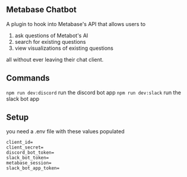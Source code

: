 ## Metabase Chatbot

A plugin to hook into Metabase's API that allows users to
1) ask questions of Metabot's AI
2) search for existing questions
3) view visualizations of existing questions

all without ever leaving their chat client.

## Commands

`npm run dev:discord` run the discord bot app
`npm run dev:slack` run the slack bot app

## Setup

you need a .env file with these values populated

```
client_id=
client_secret=
discord_bot_token=
slack_bot_token=
metabase_session=
slack_bot_app_token=
```